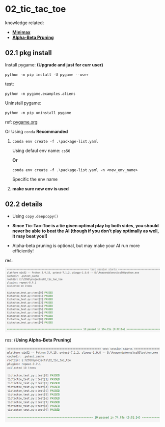 # 02_tic_tac_toe

knowledge related:

- **[Minimax](../notes/lecture0.md/#071-minimax)**
- **[Alpha-Beta Pruning](../notes/lecture0.md/#072-alpha-beta-pruning)**

## 02.1 pkg install

Install pygame: **(Upgrade and just for curr user)**

`python -m pip install -U pygame --user`

test: 

`python -m pygame.examples.aliens`

Uninstall pygame:

`python -m pip uninstall pygame`

ref: [pygame.org](https://www.pygame.org/wiki/GettingStarted)

Or Using `conda` **Recommanded**

1. `conda env create -f .\package-list.yaml`

    Using defaul env name: `cs50`

    **Or**

    `conda env create -f .\package-list.yaml -n <new_env_name>`

    Specific the env name

2. **make sure new env is used**


## 02.2 details

- Using `copy.deepcopy()`

- **Since Tic-Tac-Toe is a tie given optimal play by both sides, you should never be able to beat the AI (though if you don’t play optimally as well, it may beat you!)**

- Alpha-beta pruning is optional, but may make your AI run more efficiently!

res:

![1673177070388](image/README/1673177070388.png)

res: (**Using Alpha-Beta Pruning**)

![1673179781373](image/README/1673179781373.png)
